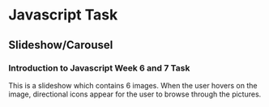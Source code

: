 # Javascript Task

## Slideshow/Carousel

### Introduction to Javascript Week 6 and 7 Task

This is a slideshow which contains 6 images. When the user hovers on the image, directional icons appear for the user to browse through the pictures.